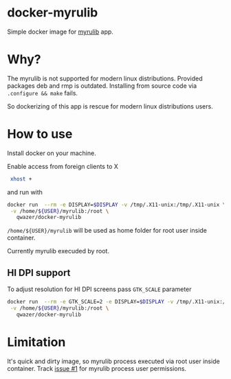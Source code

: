 # docker-myrulib

Simple docker image for [myrulib](https://github.com/lintest/myrulib/) app.

# Why?

The myrulib is not supported for modern linux distributions.
Provided packages deb and rmp is outdated.
Installing from source code via `.configure && make` fails.

So dockerizing of this app is rescue for modern linux distributions users.
  
# How to use
  
Install docker on your machine.

Enable access from foreign clients to X 
```bash
 xhost +
 ```
and run with

```bash
docker run  --rm -e DISPLAY=$DISPLAY -v /tmp/.X11-unix:/tmp/.X11-unix \
 -v /home/${USER}/myrulib:/root \ 
   qwazer/docker-myrulib
```
`/home/${USER}/myrulib` will be used as home folder for root user inside container.

Currently myrulib execuded by root.

## HI DPI support

To adjust resolution for HI DPI screens pass `GTK_SCALE` parameter


```bash
docker run  --rm -e GTK_SCALE=2 -e DISPLAY=$DISPLAY -v /tmp/.X11-unix:/tmp/.X11-unix \
 -v /home/${USER}/myrulib:/root \ 
   qwazer/docker-myrulib
```
  
# Limitation

It's quick and dirty image, so myrulib process executed via root user inside container.
Track [issue #1](https://github.com/qwazer/docker-myrulib/issues/1) for myrulib process user permissions.
